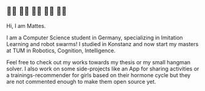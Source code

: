 ## 🤖👋 🤖👋 🤖👋 🤖👋 🤖👋

Hi, I am Mattes.

I am a Computer Science student in Germany, specializing in Imitation Learning and robot swarms! I studied in Konstanz and now start my masters at TUM in Robotics, Cognition, Intelligence.

Feel free to check out my works towards my thesis or my small hangman solver. I also work on some side-projects like an App for sharing activities or a trainings-recommender for girls based on their hormone cycle but they are not commented enough to make them open source yet.
